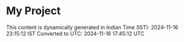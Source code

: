 # My Project

This content is dynamically generated in Indian Time (IST): 2024-11-16 23:15:12 IST
Converted to UTC: 2024-11-16 17:45:12 UTC
